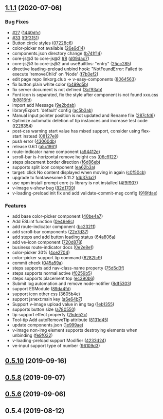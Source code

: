 ## [1.1.1](https://github.com/Linkontoask/v-easy-components/compare/0.5.10...1.1.1) (2020-07-06)


### Bug Fixes

* [#27](https://github.com/Linkontoask/v-easy-components/issues/27) ([1440dfc](https://github.com/Linkontoask/v-easy-components/commit/1440dfcd3c41840cbdcfe00113106a38205c0b3f))
* [#33](https://github.com/Linkontoask/v-easy-components/issues/33) ([f3f3151](https://github.com/Linkontoask/v-easy-components/commit/f3f31517ba52e303f8bb2d3933d3216abcf9188f))
* Button circle styles ([07228c6](https://github.com/Linkontoask/v-easy-components/commit/07228c6b962c34a5d41469a0837e6c2e91607785))
* color-picker not available ([26e6d14](https://github.com/Linkontoask/v-easy-components/commit/26e6d14fdeef2fc3ce0aa626e51772563705f213))
* components.json directory change ([b741f14](https://github.com/Linkontoask/v-easy-components/commit/b741f146b85d02fb8998e2e80a70a16593076138))
* core-js@3 to core-js@2 [#8](https://github.com/Linkontoask/v-easy-components/issues/8) ([d09dac7](https://github.com/Linkontoask/v-easy-components/commit/d09dac763f7e13d166b9b5c5e3dec856c2dc678a))
* core-js@3 to core-js@2 and useBuiltIns: "entry" ([25cc285](https://github.com/Linkontoask/v-easy-components/commit/25cc28543972c5c1e3147ba286bdfd1fc51ddbd2))
* directive loading-preload unbind hook: "NotFoundError: Failed to execute 'removeChild' on 'Node' ([f7b0ef2](https://github.com/Linkontoask/v-easy-components/commit/f7b0ef2c5e1409f8418ddb80f78a4057b996c8fb))
* edit page repo linkorg.club -> v-easy-components ([8064563](https://github.com/Linkontoask/v-easy-components/commit/806456339f776ab50858f330a460862daed530bb))
* fix button plain white color ([b499d5b](https://github.com/Linkontoask/v-easy-components/commit/b499d5b9e11f153cdaee75cb374334452022c52c))
* fix server document is not defined ([3cf93ab](https://github.com/Linkontoask/v-easy-components/commit/3cf93aba20d3e07aed8848e8f5a85ae14872eb4b))
* Font icon is separated, fix the style after component is not found xxx.css ([b9816fd](https://github.com/Linkontoask/v-easy-components/commit/b9816fd80273d072c0aeed09486e4f5b3ac2ace8))
* import add Message ([9e2bdab](https://github.com/Linkontoask/v-easy-components/commit/9e2bdabc57fcf1ebc1eb78b652560dac875d4388))
* libraryExport: 'default' config ([ac5b3ab](https://github.com/Linkontoask/v-easy-components/commit/ac5b3ab3f796914d460a312f9e55bd84606a22c5))
* Manual input pointer position is not updated and Rename file ([287cfd6](https://github.com/Linkontoask/v-easy-components/commit/287cfd674dae6dcf45828880247a2fea282291fa))
* Optimize automatic deletion of tip instances and increase test code ([f228354](https://github.com/Linkontoask/v-easy-components/commit/f22835437d52e7173f5469ae9848341bd812eec4))
* post-css warning start value has mixed support, consider using flex-start instead ([08127e8](https://github.com/Linkontoask/v-easy-components/commit/08127e8cb92e002ea4aae7ef474224c3b751b877))
* push error ([43060db](https://github.com/Linkontoask/v-easy-components/commit/43060db205733c4feb5afad3044f1ec11368f2b5))
* release 0.6.1 ([a5c1961](https://github.com/Linkontoask/v-easy-components/commit/a5c1961acf425aa8bc6cb8a784c321a60f54818c))
* route-indicator name component ([a94412e](https://github.com/Linkontoask/v-easy-components/commit/a94412eb83900b354bd0fb8f9d9d6d84dc4f8924))
* scroll-bar is-horizontal remove height css ([06c9122](https://github.com/Linkontoask/v-easy-components/commit/06c91227e380b43a606ffdd21e396f354244a25f))
* steps placement border direction ([f6d86eb](https://github.com/Linkontoask/v-easy-components/commit/f6d86ebf8f3d98ab5f916714b334633ef0b4a1ed))
* supports split icon component ([ea62b3a](https://github.com/Linkontoask/v-easy-components/commit/ea62b3aff381267f92426f140720b710a2f9b3f5))
* target: click No content displayed when moving in again ([c0f50cb](https://github.com/Linkontoask/v-easy-components/commit/c0f50cbd38910d947a63ba76c20aa12279666d70))
* upgrade to fontawesome 5.11.2 ([db37da2](https://github.com/Linkontoask/v-easy-components/commit/db37da21f2de0fe9b9eef88c7db4a0927bbb2995))
* use npm install prompt core-js library is not installed ([4f9f907](https://github.com/Linkontoask/v-easy-components/commit/4f9f90757d36ab63cb08f8424022f82009b59644))
* v-image v-show bug ([82d1709](https://github.com/Linkontoask/v-easy-components/commit/82d17094e11d0074608a62cebcf6568a9b3f87ba))
* v-loading-preload init fix and add validate-commit-msg config ([916fdae](https://github.com/Linkontoask/v-easy-components/commit/916fdae84b1b8097b99356d0bb5025c3c1805390))


### Features

* add base color-picker component ([40be4a7](https://github.com/Linkontoask/v-easy-components/commit/40be4a7a55652da2e36012e8b797751a88b694e6))
* Add ESLint function ([0e49e9c](https://github.com/Linkontoask/v-easy-components/commit/0e49e9cdfdb6724b7531386cbbdc06806240266e))
* add route-indicator component ([bc23211](https://github.com/Linkontoask/v-easy-components/commit/bc23211359703a740d2de516bcb9f107eaaf3387))
* add scroll-bar components ([22e7d37](https://github.com/Linkontoask/v-easy-components/commit/22e7d379cb48583266a582b42b1826e64b0e2fb2))
* add steps and add button loading status ([64a806a](https://github.com/Linkontoask/v-easy-components/commit/64a806a69c92e52684117889e28a7f7f4479afb5))
* add ve-icon component ([720d878](https://github.com/Linkontoask/v-easy-components/commit/720d878311403a0f057a4d95b35444b89afcfa92))
* business route-indicator docs ([0e2e8e1](https://github.com/Linkontoask/v-easy-components/commit/0e2e8e1ddbe9e66ed1822ccae814f0323b4acf62))
* color-picker 30% ([4ce2704](https://github.com/Linkontoask/v-easy-components/commit/4ce270458c23185ccbab79e6a073f44baf593e78))
* color-picker support tip command ([8282fc9](https://github.com/Linkontoask/v-easy-components/commit/8282fc9553a0c1492332c4fcf18202c427a1d555))
* commit check ([045a59a](https://github.com/Linkontoask/v-easy-components/commit/045a59a05fd02f97228be83589bb0d7b80217b62))
* steps supports add nav-class-name property ([75d5d3f](https://github.com/Linkontoask/v-easy-components/commit/75d5d3fe7bf4089d84854e04bb43d937784f13bb))
* steps supports normal active ([f0259b5](https://github.com/Linkontoask/v-easy-components/commit/f0259b5f287c0f6a2642516996ec2df4015cb4fc))
* steps supports placement top ([ec390b6](https://github.com/Linkontoask/v-easy-components/commit/ec390b6c608712cbc93f0706952149637dcf85aa))
* Submit log automation and remove node-notifier ([8df5303](https://github.com/Linkontoask/v-easy-components/commit/8df5303926b3e8bf5f19783b18715fbd42c9ce89))
* support ESModule ([89da4fd](https://github.com/Linkontoask/v-easy-components/commit/89da4fdbcaeb2dfd761b58150163e66ad10ba161))
* support icon other css ([3605b4e](https://github.com/Linkontoask/v-easy-components/commit/3605b4ee7a63e4ee8138a4500a9b606a8b9dd4f3))
* support jsnext:main key ([a6e64b7](https://github.com/Linkontoask/v-easy-components/commit/a6e64b75f980e356b2df9e3867175ba9c5afec49))
* Support v-image upload value in img tag ([1eb1355](https://github.com/Linkontoask/v-easy-components/commit/1eb1355f23ecd05644b354d0ebc2d7653441388b))
* supports button size ([a780550](https://github.com/Linkontoask/v-easy-components/commit/a78055047fc852ae2584a1ca13556098e75ead55))
* tip support effect property ([25de52c](https://github.com/Linkontoask/v-easy-components/commit/25de52c4131481df494e9aa9b48a6d5a71f4ed40))
* Tool-tip Add autoRemoveTip attribute ([8131d45](https://github.com/Linkontoask/v-easy-components/commit/8131d45d09ef8dcb6041c1fb18321bf56093780d))
* update components.json ([1e999ae](https://github.com/Linkontoask/v-easy-components/commit/1e999aeeceb0700363a380611a6f0c078ff73d1a))
* v-image non-img element supports destroying elements when unbinding ([fe9f032](https://github.com/Linkontoask/v-easy-components/commit/fe9f032c061a5c486267198a02b58bc205992617))
* v-loading-preload support Modifier ([4233d24](https://github.com/Linkontoask/v-easy-components/commit/4233d24c62ec78d6742e98a4decf902d668420b3))
* ve-input support type of number ([96109d3](https://github.com/Linkontoask/v-easy-components/commit/96109d344e072468fbc13d033c72b505592c9dc4))



## [0.5.10](https://github.com/Linkontoask/v-easy-components/compare/0.5.8...0.5.10) (2019-09-16)



## [0.5.8](https://github.com/Linkontoask/v-easy-components/compare/0.5.7...0.5.8) (2019-09-07)



## [0.5.6](https://github.com/Linkontoask/v-easy-components/compare/0.5.5...0.5.6) (2019-09-06)



## 0.5.4 (2019-08-12)



